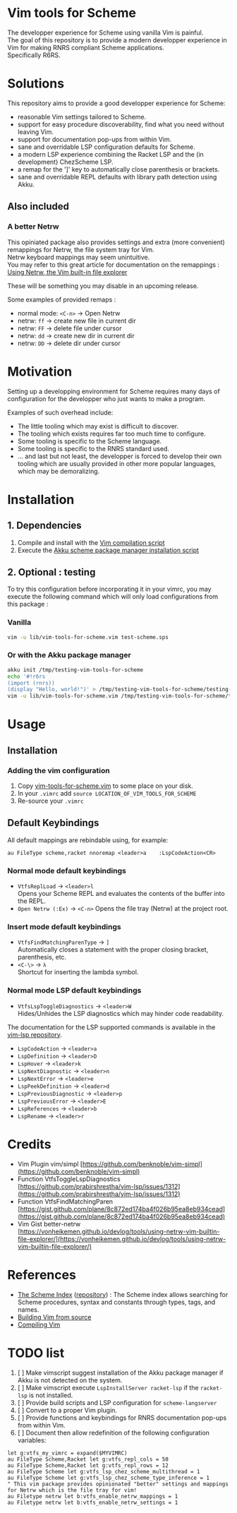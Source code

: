 # Vim tools for Scheme

The developper experience for Scheme using vanilla Vim is painful.  
The goal of this repository is to provide a modern developper experience in Vim for making RNRS compliant Scheme applications.  
Specifically R6RS.  

# Solutions 

This repository aims to provide a good developper experience for Scheme:
- reasonable Vim settings tailored to Scheme.
- support for easy procedure discoverability, find what you need without leaving Vim.
- support for documentation pop-ups from within Vim.
- sane and overridable LSP configuration defaults for Scheme.
- a modern LSP experience combining the Racket LSP and the (in development) ChezScheme LSP.
- a remap for the ']' key to automatically close parenthesis or brackets.
- sane and overridable REPL defaults with library path detection using Akku.

## Also included

### A better Netrw

This opiniated package also provides settings and extra (more convenient) remappings for Netrw, the file system tray for Vim.   
Netrw keyboard mappings may seem unintuitive.  
You may refer to this great article for documentation on the remappings : [Using Netrw, the Vim built-in file explorer](https://vonheikemen.github.io/devlog/tools/using-netrw-vim-builtin-file-explorer/)  

These will be something you may disable in an upcoming release.  

Some examples of provided remaps :  
- normal mode:   `<C-n>`       -> Open Netrw
- netrw:        `ff`        -> create new file in current dir
- netrw:        `FF`        -> delete file under cursor
- netrw:        `dd`        -> create new dir in current dir
- netrw:        `DD`        -> delete dir under cursor

# Motivation

Setting up a developping environment for Scheme requires many days of configuration for the developper who just wants to make a program.  

Examples of such overhead include:  
- The little tooling which may exist is difficult to discover.
- The tooling which exists requires far too much time to configure.
- Some tooling is specific to the Scheme language.
- Some tooling is specific to the RNRS standard used.
- ... and last but not least, the developper is forced to develop their own tooling which are usually provided in other more popular languages, which may be demoralizing.

# Installation

## 1. Dependencies 

1. Compile and install with the [Vim compilation script](scripts/vim-compile.sh)
1. Execute the [Akku scheme package manager installation script](scripts/install-akku.sh)

## 2. Optional : testing

To try this configuration before incorporating it in your vimrc, you may execute the following command which will only load configurations from this package :  

### Vanilla

```zsh
vim -u lib/vim-tools-for-scheme.vim test-scheme.sps
```
### Or with the Akku package manager

```zsh
akku init /tmp/testing-vim-tools-for-scheme
echo '#!r6rs
(import (rnrs))
(display "Hello, world!")' > /tmp/testing-vim-tools-for-scheme/testing-scheme.sps
vim -u lib/vim-tools-for-scheme.vim /tmp/testing-vim-tools-for-scheme/testing-scheme.sps
```

# Usage

## Installation

### Adding the vim configuration

1. Copy [vim-tools-for-scheme.vim](lib/vim-tools-for-scheme.vim) to some place on your disk.
1. In your `.vimrc` add `source LOCATION_OF_VIM_TOOLS_FOR_SCHEME`
1. Re-source your `.vimrc`

## Default Keybindings

All default mappings are rebindable using, for example:  
```vim
au FileType scheme,racket nnoremap <leader>a	:LspCodeAction<CR>        
```

### Normal mode default keybindings

- `VtfsReplLoad`                -> `<leader>l`  
   Opens your Scheme REPL and evaluates the contents of the buffer into the REPL.
- `Open Netrw (:Ex)`            -> `<C-n>`
   Opens the file tray (Netrw) at the project root.

### Insert mode default keybindings

- `VtfsFindMatchingParenType`   -> `]`  
   Automatically closes a statement with the proper closing bracket, parenthesis, etc.  
- `<C-\>`                       -> `λ`  
  Shortcut for inserting the lambda symbol.


### Normal mode LSP default keybindings

- `VtfsLspToggleDiagnostics`    -> `<leader>W`  
  Hides/Unhides the LSP diagnostics which may hinder code readability.

The documentation for the LSP supported commands is available in the [vim-lsp repository](https://github.com/prabirshrestha/vim-lsp?tab=readme-ov-file#supported-commands).  

- `LspCodeAction`                 -> `<leader>a`
- `LspDefinition`                 -> `<leader>D`
- `LspHover`                      -> `<leader>k`
- `LspNextDiagnostic`             -> `<leader>n`
- `LspNextError`                  -> `<leader>e`
- `LspPeekDefinition`             -> `<leader>d`
- `LspPreviousDiagnostic`         -> `<leader>p`
- `LspPreviousError`              -> `<leader>E`
- `LspReferences`                 -> `<leader>b`
- `LspRename`                     -> `<leader>r`

# Credits

- Vim Plugin        vim/simpl						[https://github.com/benknoble/vim-simpl](https://github.com/benknoble/vim-simpl)
- Function          VtfsToggleLspDiagnostics        [https://github.com/prabirshrestha/vim-lsp/issues/1312](https://github.com/prabirshrestha/vim-lsp/issues/1312)
- Function          VtfsFindMatchingParen           [https://gist.github.com/plane/8c872ed174ba4f026b95ea8eb934cead](https://gist.github.com/plane/8c872ed174ba4f026b95ea8eb934cead)
- Vim Gist          better-netrw                    [https://vonheikemen.github.io/devlog/tools/using-netrw-vim-builtin-file-explorer/](https://vonheikemen.github.io/devlog/tools/using-netrw-vim-builtin-file-explorer/)

# References

- [The Scheme Index](https://index.scheme.org) ([repository](https://github.com/schemeorg-community/index.scheme.org])) : The Scheme index allows searching for Scheme procedures, syntax and constants through types, tags, and names.
- [Building Vim from source](https://github.com/ycm-core/YouCompleteMe/wiki/Building-Vim-from-source)
- [Compiling Vim](https://richrose.dev/posts/linux/vim/vim-compile/)

# TODO list

1. [ ] Make vimscript suggest installation of the Akku package manager if Akku is not detected on the system.
1. [ ] Make vimscript execute `LspInstallServer racket-lsp` if the `racket-lsp` is not installed.
1. [ ] Provide build scripts and LSP configuration for `scheme-langserver`
1. [ ] Convert to a proper Vim plugin.
1. [ ] Provide functions and keybindings for RNRS documentation pop-ups from within Vim.
1. [ ] Document then allow redefinition of the following configuration variables:  
```vim
let g:vtfs_my_vimrc = expand($MYVIMRC)
au FileType Scheme,Racket let g:vtfs_repl_cols = 50
au FileType Scheme,Racket let g:vtfs_repl_rows = 12
au FileType Scheme let g:vtfs_lsp_chez_scheme_multithread = 1
au FileType Scheme let g:vtfs_lsp_chez_scheme_type_inference = 1
" This vim package provides opinionated "better" settings and mappings for Netrw which is the file tray for vim!
au Filetype netrw let b:vtfs_enable_netrw_mappings = 1
au Filetype netrw let b:vtfs_enable_netrw_settings = 1
```
